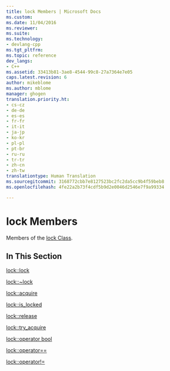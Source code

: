 ```yaml
---
title: lock Members | Microsoft Docs
ms.custom: 
ms.date: 11/04/2016
ms.reviewer: 
ms.suite: 
ms.technology:
- devlang-cpp
ms.tgt_pltfrm: 
ms.topic: reference
dev_langs:
- C++
ms.assetid: 33413b81-3ae8-4544-99c8-27a7364e7e05
caps.latest.revision: 6
author: mikeblome
ms.author: mblome
manager: ghogen
translation.priority.ht:
- cs-cz
- de-de
- es-es
- fr-fr
- it-it
- ja-jp
- ko-kr
- pl-pl
- pt-br
- ru-ru
- tr-tr
- zh-cn
- zh-tw
translationtype: Human Translation
ms.sourcegitcommit: 3168772cbb7e8127523bc2fc2da5cc9b4f59beb8
ms.openlocfilehash: 4fe22a2b73f4cdf5b9d2e0046d2546e7f9a99334

---
```

# lock Members
Members of the [lock Class](../dotnet/lock-class.md).  
  
## In This Section  
 [lock::lock](../dotnet/lock-lock.md)  
  
 [lock::~lock](../dotnet/lock-tilde-lock.md)  
  
 [lock::acquire](../dotnet/lock-acquire.md)  
  
 [lock::is_locked](../dotnet/lock-is-locked.md)  
  
 [lock::release](../dotnet/lock-release.md)  
  
 [lock::try_acquire](../dotnet/lock-try-acquire.md)  
  
 [lock::operator bool](../dotnet/lock-operator-bool.md)  
  
 [lock::operator==](../dotnet/lock-operator-equality.md)  
  
 [lock::operator!=](../dotnet/lock-operator-inequality.md)


<!--HONumber=Jan17_HO2-->


